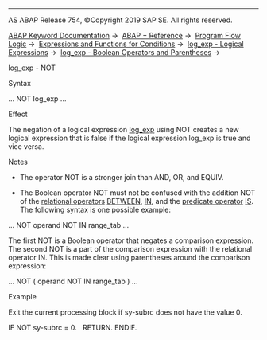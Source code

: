   

* * *

AS ABAP Release 754, ©Copyright 2019 SAP SE. All rights reserved.

[ABAP Keyword Documentation](https://help.sap.com/doc/abapdocu_754_index_htm/7.54/en-US/abenabap.htm) →  [ABAP − Reference](https://help.sap.com/doc/abapdocu_754_index_htm/7.54/en-US/abenabap_reference.htm) →  [Program Flow Logic](https://help.sap.com/doc/abapdocu_754_index_htm/7.54/en-US/abenabap_flow_logic.htm) →  [Expressions and Functions for Conditions](https://help.sap.com/doc/abapdocu_754_index_htm/7.54/en-US/abenlogical_expr_func.htm) →  [log\_exp - Logical Expressions](https://help.sap.com/doc/abapdocu_754_index_htm/7.54/en-US/abenlogexp.htm) →  [log\_exp - Boolean Operators and Parentheses](https://help.sap.com/doc/abapdocu_754_index_htm/7.54/en-US/abenlogexp_boole.htm) → 

log\_exp - NOT

Syntax

... NOT log\_exp ...

Effect

The negation of a logical expression [log\_exp](https://help.sap.com/doc/abapdocu_754_index_htm/7.54/en-US/abenlogexp.htm) using NOT creates a new logical expression that is false if the logical expression log\_exp is true and vice versa.

Notes

-   The operator NOT is a stronger join than AND, OR, and EQUIV.

-   The Boolean operator NOT must not be confused with the addition NOT of the [relational operators](https://help.sap.com/doc/abapdocu_754_index_htm/7.54/en-US/abenrelational_operator_glosry.htm "Glossary Entry") [BETWEEN](https://help.sap.com/doc/abapdocu_754_index_htm/7.54/en-US/abenlogexp_between.htm), [IN](https://help.sap.com/doc/abapdocu_754_index_htm/7.54/en-US/abenlogexp_select_option.htm), and the [predicate operator](https://help.sap.com/doc/abapdocu_754_index_htm/7.54/en-US/abenpredicate_operator_glosry.htm "Glossary Entry") [IS](https://help.sap.com/doc/abapdocu_754_index_htm/7.54/en-US/abenpredicate_expressions.htm). The following syntax is one possible example:

... NOT operand NOT IN range\_tab ...

The first NOT is a Boolean operator that negates a comparison expression. The second NOT is a part of the comparison expression with‎ the relational operator IN. This is made clear using parentheses around the comparison expression:

... NOT ( operand NOT IN range\_tab ) ...

Example

Exit the current processing block if sy-subrc does not have the value 0.

IF NOT sy-subrc = 0.
  RETURN.
ENDIF.